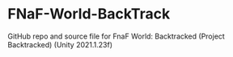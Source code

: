 # FNaF-World-BackTrack

GitHub repo and source file for FnaF World: Backtracked (Project Backtracked) (Unity 2021.1.23f)
